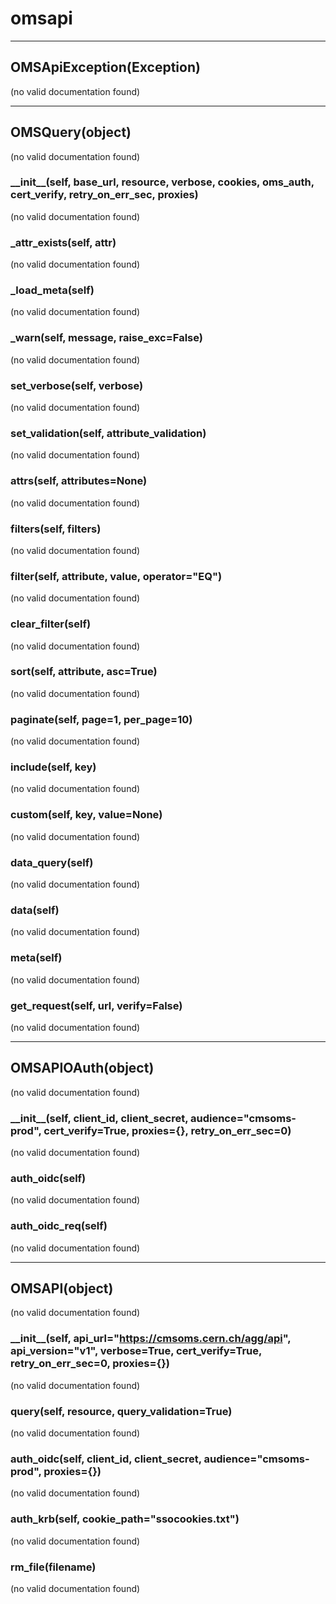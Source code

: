 # omsapi  
  
- - -    
## OMSApiException(Exception)  
(no valid documentation found)  
  
- - -    
## OMSQuery(object)  
(no valid documentation found)  
  
### \_\_init\_\_(self, base\_url, resource, verbose, cookies, oms\_auth, cert\_verify, retry\_on\_err\_sec, proxies)  
(no valid documentation found)  
  
### \_attr\_exists(self, attr)  
(no valid documentation found)  
  
### \_load\_meta(self)  
(no valid documentation found)  
  
### \_warn(self, message, raise\_exc=False)  
(no valid documentation found)  
  
### set\_verbose(self, verbose)  
(no valid documentation found)  
  
### set\_validation(self, attribute\_validation)  
(no valid documentation found)  
  
### attrs(self, attributes=None)  
(no valid documentation found)  
  
### filters(self, filters)  
(no valid documentation found)  
  
### filter(self, attribute, value, operator="EQ")  
(no valid documentation found)  
  
### clear\_filter(self)  
(no valid documentation found)  
  
### sort(self, attribute, asc=True)  
(no valid documentation found)  
  
### paginate(self, page=1, per\_page=10)  
(no valid documentation found)  
  
### include(self, key)  
(no valid documentation found)  
  
### custom(self, key, value=None)  
(no valid documentation found)  
  
### data\_query(self)  
(no valid documentation found)  
  
### data(self)  
(no valid documentation found)  
  
### meta(self)  
(no valid documentation found)  
  
### get\_request(self, url, verify=False)  
(no valid documentation found)  
  
- - -    
## OMSAPIOAuth(object)  
(no valid documentation found)  
  
### \_\_init\_\_(self, client\_id, client\_secret, audience="cmsoms-prod", cert\_verify=True, proxies={}, retry\_on\_err\_sec=0)  
(no valid documentation found)  
  
### auth\_oidc(self)  
(no valid documentation found)  
  
### auth\_oidc\_req(self)  
(no valid documentation found)  
  
- - -    
## OMSAPI(object)  
(no valid documentation found)  
  
### \_\_init\_\_(self, api\_url="https://cmsoms.cern.ch/agg/api", api\_version="v1", verbose=True, cert\_verify=True, retry\_on\_err\_sec=0, proxies={})  
(no valid documentation found)  
  
### query(self, resource, query\_validation=True)  
(no valid documentation found)  
  
### auth\_oidc(self, client\_id, client\_secret, audience="cmsoms-prod", proxies={})  
(no valid documentation found)  
  
### auth\_krb(self, cookie\_path="ssocookies.txt")  
(no valid documentation found)  
  
### rm\_file(filename)  
(no valid documentation found)  
  

